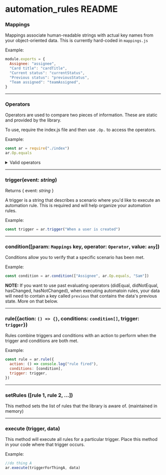 # automation_rules README

### Mappings

Mappings associate human-readable strings with actual key names from your object-oriented data. This is currently hard-coded in `mappings.js`

Example:

```javascript
module.exports = {
  Assignee: "assignee",
  "Card title": "cardTitle",
  "Current status": "currentStatus",
  "Previous status": "previousStatus",
  "Team assigned": "teamAssigned",
}
```

<hr>

### Operators

Operators are used to compare two pieces of information. These are static and provided by the library.

To use, require the index.js file and then use `.Op.` to access the operators.

Example:

```javascript
const ar = require("./index")
ar.Op.equals
```

<details>
<summary>Valid operators</summary>
<ul>
<li>equals</li>
<li>doesNotEqual</li>
<li>didEqual</li>
<li>didNotEqual</li>
<li>doesInclude</li>
<li>doesNotInclude</li>
<li>hasChanged</li>
<li>hasNotChanged</li>
<li>isGreatherThan</li>
<li>isGreatherThanOrEqualTo</li>
<li>isLessThan</li>
<li>isLessThanOrEqualTo</li>
<li>isFalsy</li>
<li>isTruthy</li>
</ul>
</details>

<hr>

### trigger(event: _string_)

Returns { event: _string_ }

A trigger is a string that describes a scenario where you'd like to execute an automation rule. This is required and will help organize your automation rules.

Example:

```javascript
const trigger = ar.trigger("When a user is created")
```

<hr>

### condition([param: `Mappings` key, operator: `Operator`, value: `any`])

Conditions allow you to verify that a specific scenario has been met.

Example:

```javascript
const condition = ar.condition(["Assignee", ar.Op.equals, "Sam"])
```

**NOTE:** If you want to use past evaluating operators (didEqual, didNotEqual, hasChanged, hasNotChanged), when executing automatoin rules, your data will need to contain a key called `previous` that contains the data's previous state. More on that below.

<hr>

### rule({action: `() => {}`, conditions: `condition[]`, trigger: `trigger`})

Rules combine triggers and conditions with an action to perform when the trigger and conditions are both met.

Example:

```javascript
const rule = ar.rule({
  action: () => console.log("rule fired"),
  conditions: [condition],
  trigger: trigger,
})
```

<hr>

### setRules ([rule 1, rule 2, ...])

This method sets the list of rules that the library is aware of. (maintained in memory)

<hr>

### execute (trigger, data)

This method will execute all rules for a particular trigger. Place this method in your code where that trigger occurs.

Example:

```javascript
//do thing A
ar.execute(triggerForThingA, data)
```
